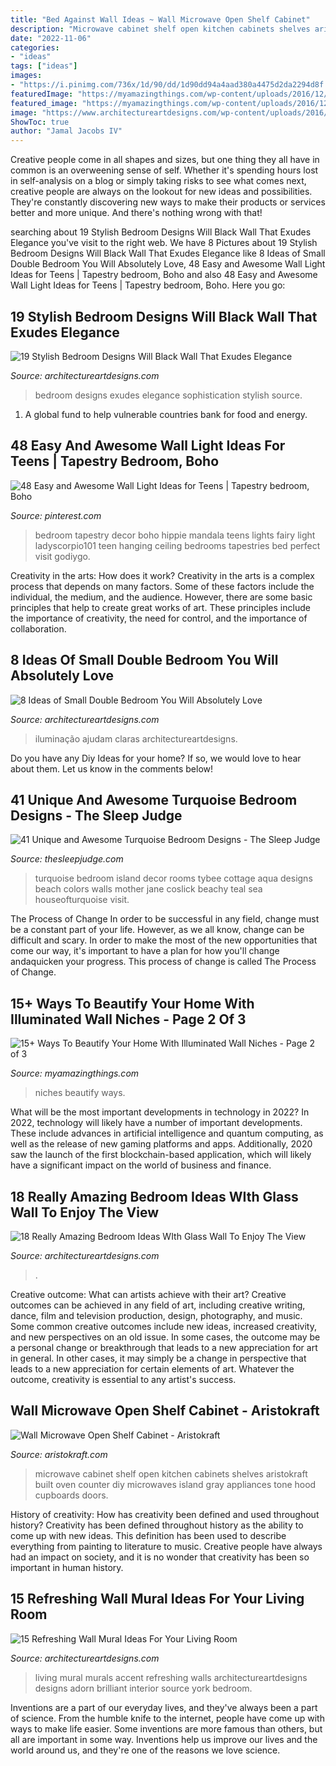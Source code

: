 ```yaml
---
title: "Bed Against Wall Ideas ~ Wall Microwave Open Shelf Cabinet"
description: "Microwave cabinet shelf open kitchen cabinets shelves aristokraft built oven counter diy microwaves island gray appliances tone hood cupboards doors"
date: "2022-11-06"
categories:
- "ideas"
tags: ["ideas"]
images:
- "https://i.pinimg.com/736x/1d/90/dd/1d90dd94a4aad380a4475d2da2294d8f.jpg"
featuredImage: "https://myamazingthings.com/wp-content/uploads/2016/12/nis5b.jpg"
featured_image: "https://myamazingthings.com/wp-content/uploads/2016/12/nis5b.jpg"
image: "https://www.architectureartdesigns.com/wp-content/uploads/2016/04/3-55-630x419.jpg"
ShowToc: true
author: "Jamal Jacobs IV"
---
```



Creative people come in all shapes and sizes, but one thing they all have in common is an overweening sense of self. Whether it's spending hours lost in self-analysis on a blog or simply taking risks to see what comes next, creative people are always on the lookout for new ideas and possibilities. They're constantly discovering new ways to make their products or services better and more unique. And there's nothing wrong with that!

	

		
searching about 19 Stylish Bedroom Designs Will Black Wall That Exudes Elegance you've visit to the right web. We have 8 Pictures about 19 Stylish Bedroom Designs Will Black Wall That Exudes Elegance like 8 Ideas of Small Double Bedroom You Will Absolutely Love, 48 Easy and Awesome Wall Light Ideas for Teens | Tapestry bedroom, Boho and also 48 Easy and Awesome Wall Light Ideas for Teens | Tapestry bedroom, Boho. Here you go:
		
    
## 19 Stylish Bedroom Designs Will Black Wall That Exudes Elegance

<img loading=lazy src="https://www.architectureartdesigns.com/wp-content/uploads/2016/04/3-55-630x419.jpg" onerror="this.onerror=null;this.src='https://tse4.mm.bing.net/th?id=OIP.3Bfhsnhon-Y2uhhUDW-6wQHaE7&amp;pid=15.1';" alt="19 Stylish Bedroom Designs Will Black Wall That Exudes Elegance">

_Source: architectureartdesigns.com_

>bedroom designs exudes elegance sophistication stylish source. 

	

1. A global fund to help vulnerable countries bank for food and energy.

    
## 48 Easy And Awesome Wall Light Ideas For Teens | Tapestry Bedroom, Boho

<img loading=lazy src="https://i.pinimg.com/736x/1d/90/dd/1d90dd94a4aad380a4475d2da2294d8f.jpg" onerror="this.onerror=null;this.src='https://tse2.mm.bing.net/th?id=OIP.sHvOoB53ldNOvllCVc9dGQHaLH&amp;pid=15.1';" alt="48 Easy and Awesome Wall Light Ideas for Teens | Tapestry bedroom, Boho">

_Source: pinterest.com_

>bedroom tapestry decor boho hippie mandala teens lights fairy light ladyscorpio101 teen hanging ceiling bedrooms tapestries bed perfect visit godiygo. 

	

Creativity in the arts: How does it work?
Creativity in the arts is a complex process that depends on many factors. Some of these factors include the individual, the medium, and the audience. However, there are some basic principles that help to create great works of art. These principles include the importance of creativity, the need for control, and the importance of collaboration.

    
## 8 Ideas Of Small Double Bedroom You Will Absolutely Love

<img loading=lazy src="https://www.architectureartdesigns.com/wp-content/uploads/2020/07/6-3.jpg" onerror="this.onerror=null;this.src='https://tse4.mm.bing.net/th?id=OIP.Y7sL6UXKjKrGCJZ0b91oaAHaLj&amp;pid=15.1';" alt="8 Ideas of Small Double Bedroom You Will Absolutely Love">

_Source: architectureartdesigns.com_

>iluminação ajudam claras architectureartdesigns. 

	

Do you have any Diy Ideas for your home? If so, we would love to hear about them. Let us know in the comments below!

    
## 41 Unique And Awesome Turquoise Bedroom Designs - The Sleep Judge

<img loading=lazy src="https://www.thesleepjudge.com/wp-content/uploads/2017/12/Beachy.jpg" onerror="this.onerror=null;this.src='https://tse3.mm.bing.net/th?id=OIP.zpqen6KjVPgC-VrOU_6I-gHaKz&amp;pid=15.1';" alt="41 Unique and Awesome Turquoise Bedroom Designs - The Sleep Judge">

_Source: thesleepjudge.com_

>turquoise bedroom island decor rooms tybee cottage aqua designs beach colors walls mother jane coslick beachy teal sea houseofturquoise visit. 

	

The Process of Change
In order to be successful in any field, change must be a constant part of your life. However, as we all know, change can be difficult and scary. In order to make the most of the new opportunities that come our way, it's important to have a plan for how you'll change andaquicken your progress. This process of change is called The Process of Change.

    
## 15+ Ways To Beautify Your Home With Illuminated Wall Niches - Page 2 Of 3

<img loading=lazy src="https://myamazingthings.com/wp-content/uploads/2016/12/nis5b.jpg" onerror="this.onerror=null;this.src='https://tse4.mm.bing.net/th?id=OIP.nFZdIjG5EQExOUSejEdkGgHaE7&amp;pid=15.1';" alt="15+ Ways To Beautify Your Home With Illuminated Wall Niches - Page 2 of 3">

_Source: myamazingthings.com_

>niches beautify ways. 

	

What will be the most important developments in technology in 2022?
In 2022, technology will likely have a number of important developments. These include advances in artificial intelligence and quantum computing, as well as the release of new gaming platforms and apps. Additionally, 2020 saw the launch of the first blockchain-based application, which will likely have a significant impact on the world of business and finance.

    
## 18 Really Amazing Bedroom Ideas WIth Glass Wall To Enjoy The View

<img loading=lazy src="https://www.architectureartdesigns.com/wp-content/uploads/2015/09/1650.jpg" onerror="this.onerror=null;this.src='https://tse1.mm.bing.net/th?id=OIP.-VI7mqlc7TQEdRfLlJDFGgHaE7&amp;pid=15.1';" alt="18 Really Amazing Bedroom Ideas WIth Glass Wall To Enjoy The View">

_Source: architectureartdesigns.com_

>. 

	

Creative outcome: What can artists achieve with their art?
Creative outcomes can be achieved in any field of art, including creative writing, dance, film and television production, design, photography, and music. Some common creative outcomes include new ideas, increased creativity, and new perspectives on an old issue. In some cases, the outcome may be a personal change or breakthrough that leads to a new appreciation for art in general. In other cases, it may simply be a change in perspective that leads to a new appreciation for certain elements of art. Whatever the outcome, creativity is essential to any artist's success.

    
## Wall Microwave Open Shelf Cabinet - Aristokraft

<img loading=lazy src="https://www.aristokraft.com/-/media/aristokraft/products/cabinet_interiors/microwave_wall_open_shelf.jpg" onerror="this.onerror=null;this.src='https://tse2.mm.bing.net/th?id=OIP.3XReKhrWSRllh95bcj4slQHaLH&amp;pid=15.1';" alt="Wall Microwave Open Shelf Cabinet - Aristokraft">

_Source: aristokraft.com_

>microwave cabinet shelf open kitchen cabinets shelves aristokraft built oven counter diy microwaves island gray appliances tone hood cupboards doors. 

	

History of creativity: How has creativity been defined and used throughout history?
Creativity has been defined throughout history as the ability to come up with new ideas. This definition has been used to describe everything from painting to literature to music. Creative people have always had an impact on society, and it is no wonder that creativity has been so important in human history.

    
## 15 Refreshing Wall Mural Ideas For Your Living Room

<img loading=lazy src="https://www.architectureartdesigns.com/wp-content/uploads/2015/05/220-630x367.jpg" onerror="this.onerror=null;this.src='https://tse3.mm.bing.net/th?id=OIP.ae-W_mUXbHboOR_aYd9TCAHaEU&amp;pid=15.1';" alt="15 Refreshing Wall Mural Ideas For Your Living Room">

_Source: architectureartdesigns.com_

>living mural murals accent refreshing walls architectureartdesigns designs adorn brilliant interior source york bedroom. 

	

Inventions are a part of our everyday lives, and they've always been a part of science. From the humble knife to the internet, people have come up with ways to make life easier. Some inventions are more famous than others, but all are important in some way. Inventions help us improve our lives and the world around us, and they're one of the reasons we love science.

